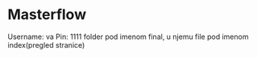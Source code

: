 # Masterflow
Username: va
Pin: 1111
folder pod imenom final, u njemu file pod imenom index(pregled stranice)
